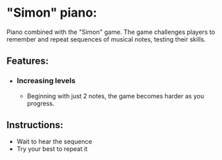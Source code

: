 # "Simon" piano:
Piano combined with the "Simon" game. The game challenges players to remember and repeat sequences of musical notes, testing their skills.

## Features:
 - ### Increasing levels
    - Beginning with just 2 notes, the game becomes harder as you progress.
   
## Instructions:
 - Wait to hear the sequence
 - Try your best to repeat it
